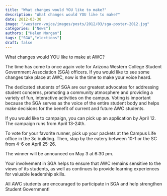 ```yaml
---
title: "What changes would YOU like to make?"
description: "What changes would YOU like to make?"
date: 2012-03-30
image: "/western-voice/images/posts/2012/03/sga-poster-2012.jpg"
categories: ["News"]
authors: ["Helen Morgan"]
tags: ["SGA","elections"]
draft: false
---
```

What changes would YOU like to make at AWC?

The time has come to once again vote for Arizona Western College Student Government Association (SGA) officers. If you would like to see some changes take place at AWC, now is the time to make your voice heard.

The dedicated students of SGA are our greatest advocates for addressing student concerns, promoting a community atmosphere and providing a variety of fun, interactive activities on the campus. Voting is important because the SGA serves as the voice of the entire student body and helps make decisions for the benefit of current and future AWC students.

If you would like to campaign, you can pick up an application by April 12. The campaign runs from April 13-24th.

To vote for your favorite runner, pick up your packets at the Campus Life office in the 3c building. Then, stop by the eatery between 10-1 or the SC from 4-6 on April 25-26.

The winner will be announced on May 3 at 6:30 pm.

Your involvement in SGA helps to ensure that AWC remains sensitive to the views of its students, as well as continues to provide learning experiences for valuable leadership skills.

All AWC students are encouraged to participate in SGA and help strengthen Student Government!